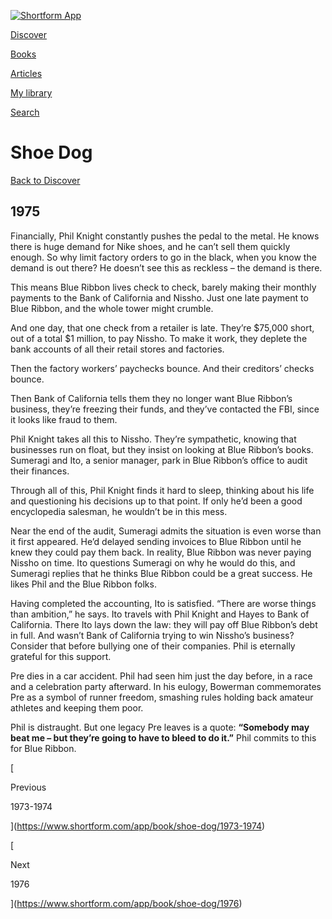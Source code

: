 [![Shortform App](https://www.shortform.com/img/logo-dark.70c1b072.svg)](https://www.shortform.com/app)

[Discover](https://www.shortform.com/app)

[Books](https://www.shortform.com/app/books)

[Articles](https://www.shortform.com/app/articles)

[My library](https://www.shortform.com/app/library)

[Search](https://www.shortform.com/app/search)

# Shoe Dog

[Back to Discover](https://www.shortform.com/app)

## 1975

Financially, Phil Knight constantly pushes the pedal to the metal. He knows there is huge demand for Nike shoes, and he can’t sell them quickly enough. So why limit factory orders to go in the black, when you know the demand is out there? He doesn’t see this as reckless – the demand is there.

This means Blue Ribbon lives check to check, barely making their monthly payments to the Bank of California and Nissho. Just one late payment to Blue Ribbon, and the whole tower might crumble.

And one day, that one check from a retailer is late. They’re $75,000 short, out of a total $1 million, to pay Nissho. To make it work, they deplete the bank accounts of all their retail stores and factories.

Then the factory workers’ paychecks bounce. And their creditors’ checks bounce.

Then Bank of California tells them they no longer want Blue Ribbon’s business, they’re freezing their funds, and they’ve contacted the FBI, since it looks like fraud to them.

Phil Knight takes all this to Nissho. They’re sympathetic, knowing that businesses run on float, but they insist on looking at Blue Ribbon’s books. Sumeragi and Ito, a senior manager, park in Blue Ribbon’s office to audit their finances.

Through all of this, Phil Knight finds it hard to sleep, thinking about his life and questioning his decisions up to that point. If only he’d been a good encyclopedia salesman, he wouldn’t be in this mess.

Near the end of the audit, Sumeragi admits the situation is even worse than it first appeared. He’d delayed sending invoices to Blue Ribbon until he knew they could pay them back. In reality, Blue Ribbon was never paying Nissho on time. Ito questions Sumeragi on why he would do this, and Sumeragi replies that he thinks Blue Ribbon could be a great success. He likes Phil and the Blue Ribbon folks.

Having completed the accounting, Ito is satisfied. “There are worse things than ambition,” he says. Ito travels with Phil Knight and Hayes to Bank of California. There Ito lays down the law: they will pay off Blue Ribbon’s debt in full. And wasn’t Bank of California trying to win Nissho’s business? Consider that before bullying one of their companies. Phil is eternally grateful for this support.

Pre dies in a car accident. Phil had seen him just the day before, in a race and a celebration party afterward. In his eulogy, Bowerman commemorates Pre as a symbol of runner freedom, smashing rules holding back amateur athletes and keeping them poor.

Phil is distraught. But one legacy Pre leaves is a quote: **“Somebody may beat me – but they’re going to have to bleed to do it.”** Phil commits to this for Blue Ribbon.

[

Previous

1973-1974

](https://www.shortform.com/app/book/shoe-dog/1973-1974)

[

Next

1976

](https://www.shortform.com/app/book/shoe-dog/1976)